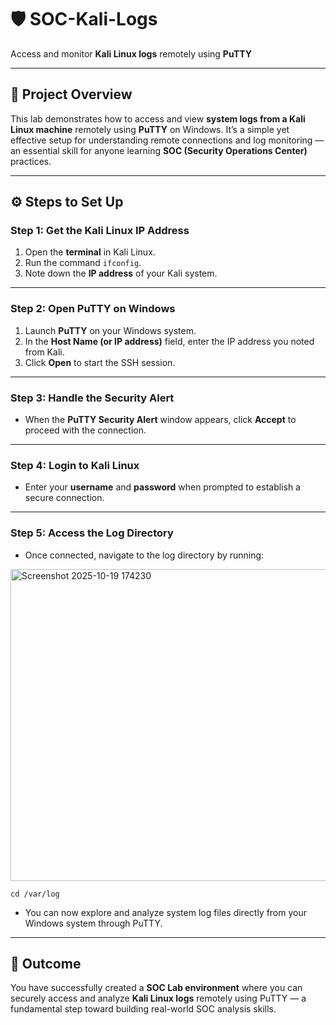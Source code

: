 # 🛡️ SOC-Kali-Logs

Access and monitor **Kali Linux logs** remotely using **PuTTY**

---

## 📘 Project Overview

This lab demonstrates how to access and view **system logs from a Kali Linux machine** remotely using **PuTTY** on Windows.
It’s a simple yet effective setup for understanding remote connections and log monitoring — an essential skill for anyone learning **SOC (Security Operations Center)** practices.

---

## ⚙️ Steps to Set Up

### **Step 1: Get the Kali Linux IP Address**

1. Open the **terminal** in Kali Linux.
2. Run the command `ifconfig`.
3. Note down the **IP address** of your Kali system.

---

### **Step 2: Open PuTTY on Windows**

1. Launch **PuTTY** on your Windows system.
2. In the **Host Name (or IP address)** field, enter the IP address you noted from Kali.
3. Click **Open** to start the SSH session.

---

### **Step 3: Handle the Security Alert**

* When the **PuTTY Security Alert** window appears, click **Accept** to proceed with the connection.

---

### **Step 4: Login to Kali Linux**

* Enter your **username** and **password** when prompted to establish a secure connection.

---

### **Step 5: Access the Log Directory**

* Once connected, navigate to the log directory by running:
<img width="772" height="499" alt="Screenshot 2025-10-19 174230" src="https://github.com/user-attachments/assets/d4c54512-6df1-4a30-9a3b-95396c75a58d" />

  ```
  cd /var/log
  ```
* You can now explore and analyze system log files directly from your Windows system through PuTTY.

---

## 🎯 Outcome

You have successfully created a **SOC Lab environment** where you can securely access and analyze **Kali Linux logs** remotely using PuTTY — a fundamental step toward building real-world SOC analysis skills.

